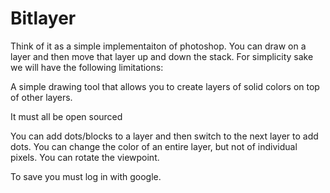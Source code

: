 # Bitlayer

Think of it as a simple implementaiton of photoshop. You can draw on a layer and then move that layer up and down the stack. For simplicity sake we will have the following limitations:

A simple drawing tool that allows you to create layers of solid colors on top of other layers.

It must all be open sourced  

You can add dots/blocks to a layer and then switch to the next layer to add dots.
You can change the color of an entire layer, but not of individual pixels.
You can rotate the viewpoint.

To save you must log in with google.

